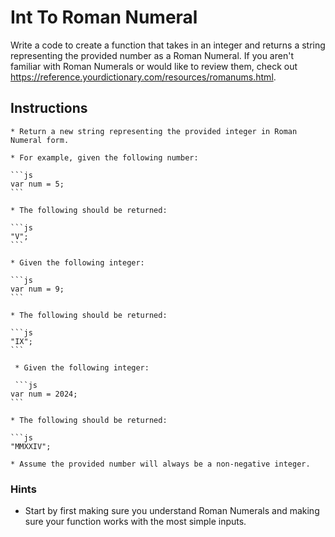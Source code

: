 # Int To Roman Numeral

Write a code to create a function that takes in an integer and returns a string representing the provided number as a Roman Numeral. If you aren't familiar with Roman Numerals or would like to review them, check out <https://reference.yourdictionary.com/resources/romanums.html>.

## Instructions

    * Return a new string representing the provided integer in Roman Numeral form.

    * For example, given the following number:

    ```js
    var num = 5;
    ```

    * The following should be returned:

    ```js
    "V";
    ```

    * Given the following integer:

    ```js
    var num = 9;
    ```

    * The following should be returned:

    ```js
    "IX";
    ```

     * Given the following integer:

     ```js
    var num = 2024;
    ```

    * The following should be returned:

    ```js
    "MMXXIV";

    * Assume the provided number will always be a non-negative integer.


### Hints

* Start by first making sure you understand Roman Numerals and making sure your function works with the most simple inputs.
